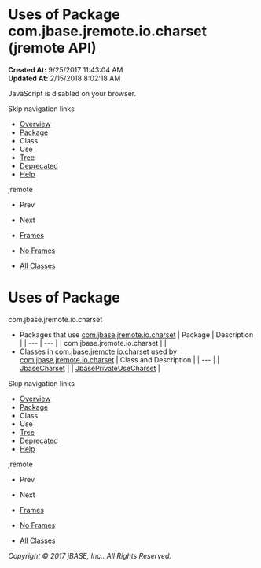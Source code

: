 # Uses of Package com.jbase.jremote.io.charset (jremote   API)

**Created At:** 9/25/2017 11:43:04 AM  
**Updated At:** 2/15/2018 8:02:18 AM  

<!--<br>    try {<br>        if (location.href.indexOf('is-external=true') == -1) {<br>            parent.document.title="Uses of Package com.jbase.jremote.io.charset (jremote   API)";<br>        }<br>    }<br>    catch(err) {<br>    }<br>//-->
JavaScript is disabled on your browser.

Skip navigation links

- [Overview](../../../../../overview-summary.html)
- [Package](/39251-charset/com_jbase_jremote_io_charset_package-summary)
- Class
- Use
- [Tree](/39251-charset/com_jbase_jremote_io_charset_package-tree)
- [Deprecated](../../../../../deprecated-list.html)
- [Help](../../../../../help-doc.html)


jremote <br>

- Prev
- Next


- [Frames](../../../../../index.html?com/jbase/jremote/io/charset//39251-charset/com_jbase_jremote_io_charset_package-use)
- [No Frames](/39251-charset/com_jbase_jremote_io_charset_package-use)


- [All Classes](../../../../../allclasses-noframe.html)


<!--<br>  allClassesLink = document.getElementById("allclasses\_navbar\_top");<br>  if(window==top) {<br>    allClassesLink.style.display = "block";<br>  }<br>  else {<br>    allClassesLink.style.display = "none";<br>  }<br>  //-->

# Uses of Package
com.jbase.jremote.io.charset

- Packages that use [com.jbase.jremote.io.charset](../../../../../com/jbase/jremote/io/charset//39251-charset/com_jbase_jremote_io_charset_package-summary) | Package | Description |
| --- | --- |
| com.jbase.jremote.io.charset |   |
- Classes in [com.jbase.jremote.io.charset](../../../../../com/jbase/jremote/io/charset//39251-charset/com_jbase_jremote_io_charset_package-summary) used by [com.jbase.jremote.io.charset](../../../../../com/jbase/jremote/io/charset//39251-charset/com_jbase_jremote_io_charset_package-summary) | Class and Description |
| --- |
| [JbaseCharset](../../../../../com/jbase/jremote/io/charset/class-use/JbaseCharset.html#com.jbase.jremote.io.charset)  |
| [JbasePrivateUseCharset](../../../../../com/jbase/jremote/io/charset/class-use/JbasePrivateUseCharset.html#com.jbase.jremote.io.charset)  |

Skip navigation links

- [Overview](../../../../../overview-summary.html)
- [Package](/39251-charset/com_jbase_jremote_io_charset_package-summary)
- Class
- Use
- [Tree](/39251-charset/com_jbase_jremote_io_charset_package-tree)
- [Deprecated](../../../../../deprecated-list.html)
- [Help](../../../../../help-doc.html)


jremote <br>

- Prev
- Next


- [Frames](../../../../../index.html?com/jbase/jremote/io/charset//39251-charset/com_jbase_jremote_io_charset_package-use)
- [No Frames](/39251-charset/com_jbase_jremote_io_charset_package-use)


- [All Classes](../../../../../allclasses-noframe.html)


<!--<br>  allClassesLink = document.getElementById("allclasses\_navbar\_bottom");<br>  if(window==top) {<br>    allClassesLink.style.display = "block";<br>  }<br>  else {<br>    allClassesLink.style.display = "none";<br>  }<br>  //-->

*Copyright © 2017 jBASE, Inc.. All Rights Reserved.*
